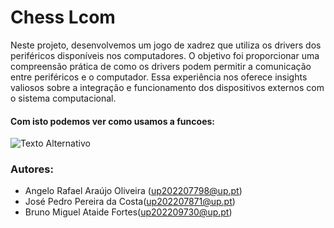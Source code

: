 # Chess Lcom


Neste projeto, desenvolvemos um jogo de xadrez que utiliza os drivers dos periféricos disponíveis nos computadores. O objetivo foi proporcionar uma compreensão prática de como os drivers podem permitir a comunicação entre periféricos e o computador. Essa experiência nos oferece insights valiosos sobre a integração e funcionamento dos dispositivos externos com o sistema computacional.

#### Com isto  podemos ver como usamos a funcoes:
![Texto Alternativo](/home/bruno/Pictures/Screenshots/functions)
### Autores:

* Angelo Rafael Araújo Oliveira (up202207798@up.pt)
* José Pedro Pereira da Costa(up202207871@up.pt)
* Bruno Miguel Ataide Fortes(up202209730@up.pt)
